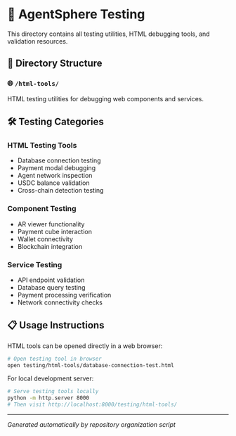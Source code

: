 # 🧪 AgentSphere Testing

This directory contains all testing utilities, HTML debugging tools, and validation resources.

## 📁 Directory Structure

### 🌐 `/html-tools/`
HTML testing utilities for debugging web components and services.

## 🛠️ Testing Categories

### HTML Testing Tools
- Database connection testing
- Payment modal debugging
- Agent network inspection
- USDC balance validation
- Cross-chain detection testing

### Component Testing
- AR viewer functionality
- Payment cube interaction
- Wallet connectivity
- Blockchain integration

### Service Testing
- API endpoint validation
- Database query testing
- Payment processing verification
- Network connectivity checks

## 📋 Usage Instructions

HTML tools can be opened directly in a web browser:
```bash
# Open testing tool in browser
open testing/html-tools/database-connection-test.html
```

For local development server:
```bash
# Serve testing tools locally
python -m http.server 8000
# Then visit http://localhost:8000/testing/html-tools/
```

---

*Generated automatically by repository organization script*

